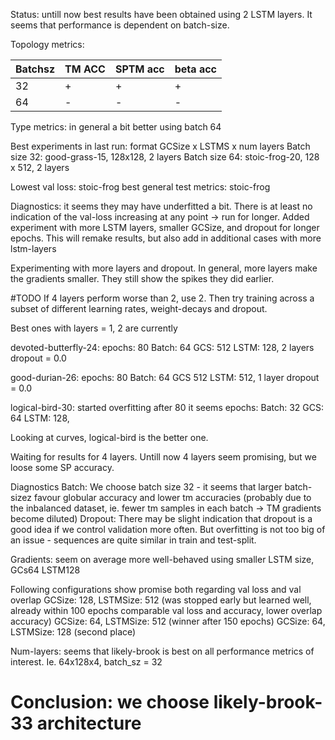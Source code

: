 Status: untill now best results have been obtained using 2 LSTM layers. 
It seems that performance is dependent on batch-size. 

Topology metrics: 

| Batchsz      | TM ACC | SPTM acc| beta acc |
| ----------- | ----------- | ----------- | ----------- |
| 32      | +  | + | + |
| 64   |  -        | - | - |

Type metrics: in general a bit better using batch 64

Best experiments in last run: format GCSize x LSTMS x num layers
Batch size 32: good-grass-15, 128x128, 2 layers
Batch size 64: stoic-frog-20, 128 x 512, 2 layers

Lowest val loss: 
stoic-frog 
best general test metrics:
stoic-frog 


Diagnostics: it seems they may have underfitted a bit. There is at least no indication of the val-loss increasing at any point -> run for longer. Added experiment with more LSTM layers, smaller GCSize, and dropout for longer epochs. This will remake results, but also add in additional cases with more lstm-layers

Experimenting with more layers and dropout. In general, more layers make the gradients smaller. They still show the spikes they did earlier. 

#TODO If 4 layers perform worse than 2, use 2. Then try training across a subset of different learning rates, weight-decays and dropout.


Best ones with layers = 1, 2 are currently 

devoted-butterfly-24: 
epochs: 80
Batch: 64
GCS: 512
LSTM: 128, 2 layers
dropout = 0.0

good-durian-26: 
epochs: 80 
Batch: 64 
GCS 512
LSTM: 512, 1 layer
dropout = 0.0


logical-bird-30: started overfitting after 80 it seems
epochs: 
Batch: 32
GCS: 64 
LSTM: 128, 


Looking at curves, logical-bird is the better one.

Waiting for results for 4 layers.
Untill now 4 layers seem promising, but we loose some SP accuracy. 


Diagnostics
Batch:
We choose batch size 32 - it seems that larger batch-sizez favour globular accuracy and lower tm accuracies (probably due to the inbalanced dataset, ie. fewer tm samples in each batch -> TM gradients become diluted)
Dropout:
There may be slight indication that dropout is a good idea if we control validation more often. But overfitting is not too big of an issue - sequences are quite similar in train and test-split.

Gradients: seem on average more well-behaved using smaller LSTM size, GCs64 LSTM128

Following configurations show promise both regarding val loss and val overlap
GCSize: 128, LSTMSize: 512 (was stopped early but learned well, already within 100 epochs comparable val loss and accuracy, lower overlap accuracy)
GCSize: 64, LSTMSize: 512 (winner after 150 epochs)	
GCSize: 64, LSTMSize: 128 (second place)


Num-layers: seems that likely-brook is best on all performance metrics of interest. 
	Ie. 64x128x4, batch_sz = 32 



<h1> Conclusion: we choose likely-brook-33 architecture </h1>

